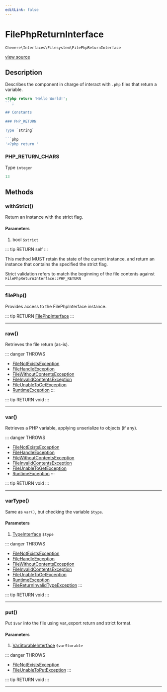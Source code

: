 ```yaml
---
editLink: false
---
```


# FilePhpReturnInterface

`Chevere\Interfaces\Filesystem\FilePhpReturnInterface`

[view source](https://github.com/chevere/chevere/blob/master/src/Chevere/Interfaces/Filesystem/FilePhpReturnInterface.php)

## Description

Describes the component in charge of interact with `.php` files that return a variable.

```php
<?php return 'Hello World!';
```;

## Constants

### PHP_RETURN

Type `string`

```php
'<?php return '
```

### PHP_RETURN_CHARS

Type `integer`

```php
13
```

## Methods

### withStrict()

Return an instance with the strict flag.

#### Parameters

1. bool `$strict`

::: tip RETURN
self
:::

This method MUST retain the state of the current instance, and return
an instance that contains the specified the strict flag.

Strict validation refers to match the beginning of the file contents
against `FilePhpReturnInterface::PHP_RETURN`

---

### filePhp()

Provides access to the FilePhpInterface instance.

::: tip RETURN
[FilePhpInterface](./FilePhpInterface.md)
:::

---

### raw()

Retrieves the file return (as-is).

::: danger THROWS
- [FileNotExistsException](../../Exceptions/Filesystem/FileNotExistsException.md) 
- [FileHandleException](../../Exceptions/Filesystem/FileHandleException.md) 
- [FileWithoutContentsException](../../Exceptions/Filesystem/FileWithoutContentsException.md) 
- [FileInvalidContentsException](../../Exceptions/Filesystem/FileInvalidContentsException.md) 
- [FileUnableToGetException](../../Exceptions/Filesystem/FileUnableToGetException.md) 
- [RuntimeException](../../Exceptions/Core/RuntimeException.md) 
:::

::: tip RETURN
void
:::

---

### var()

Retrieves a PHP variable, applying unserialize to objects (if any).

::: danger THROWS
- [FileNotExistsException](../../Exceptions/Filesystem/FileNotExistsException.md) 
- [FileHandleException](../../Exceptions/Filesystem/FileHandleException.md) 
- [FileWithoutContentsException](../../Exceptions/Filesystem/FileWithoutContentsException.md) 
- [FileInvalidContentsException](../../Exceptions/Filesystem/FileInvalidContentsException.md) 
- [FileUnableToGetException](../../Exceptions/Filesystem/FileUnableToGetException.md) 
- [RuntimeException](../../Exceptions/Core/RuntimeException.md) 
:::

::: tip RETURN
void
:::

---

### varType()

Same as `var()`, but checking the variable `$type`.

#### Parameters

1. [TypeInterface](../Type/TypeInterface.md) `$type`

::: danger THROWS
- [FileNotExistsException](../../Exceptions/Filesystem/FileNotExistsException.md) 
- [FileHandleException](../../Exceptions/Filesystem/FileHandleException.md) 
- [FileWithoutContentsException](../../Exceptions/Filesystem/FileWithoutContentsException.md) 
- [FileInvalidContentsException](../../Exceptions/Filesystem/FileInvalidContentsException.md) 
- [FileUnableToGetException](../../Exceptions/Filesystem/FileUnableToGetException.md) 
- [RuntimeException](../../Exceptions/Core/RuntimeException.md) 
- [FileReturnInvalidTypeException](../../Exceptions/Filesystem/FileReturnInvalidTypeException.md) 
:::

::: tip RETURN
void
:::

---

### put()

Put `$var` into the file using var_export return and strict format.

#### Parameters

1. [VarStorableInterface](../VarStorable/VarStorableInterface.md) `$varStorable`

::: danger THROWS
- [FileNotExistsException](../../Exceptions/Filesystem/FileNotExistsException.md) 
- [FileUnableToPutException](../../Exceptions/Filesystem/FileUnableToPutException.md) 
:::

::: tip RETURN
void
:::

---
